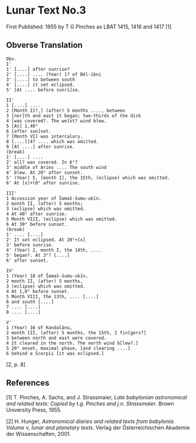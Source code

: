 Lunar Text No.3
===============

First Published: 1955 by T G Pinches as LBAT 1415, 1416 and 1417 \[1\]

Obverse Translation
-------------------

    Obv.
    I'
    1' [....] after sunrise?
    2' [....] .... (Year) 1? of Bēl-ibni
    3' [....] to between south
    4' [....] it set eclipsed.
    5' [At .... before sunri]se.

    II'
    1 [....] ....
    2 [Month II?,] (after) 5 months ...., between
    3 [nor]th and east it began; two-thirds of the disk
    4 [was covered?. The we]st? wind blew.
    5 [At] 1,40°
    6 [after sun]set.
    7 [Month VI] was intercalary.
    8 [....l]4? .... which was omitted.
    9 [At ....] after sunrise.
    (break)
    1' [....] ....
    2' all? was covered. In 6°?
    3' middle of Aries .... The south wind
    4' blew. At 20° after sunset.
    5' (Year) 5, [month I], the 15th, (eclipse) which was omitted.
    6' At [x]+l0° after sunrise.

    III' 
    1 Accession year of Šamaš-šumu-ukīn.
    2 month II, (after) 5 months;
    3 (eclipse) which was omitted.
    4 At 40° after sunrise.
    5 Month VIII, (eclipse) which was omitted.
    6 At 30° before sunset.
    (break)
    1' .... [....]
    2' It set eclipsed. At 20°+[x]
    3' before sunrise.
    4' (Year) 2, month I, the 14th, ....
    5' began?. At 3°? [....]
    6' after sunset.

    IV'
    1 (Year) 18 of Šamaš-šumu-ukīn,
    2 month II, (after) 5 months,
    3 (eclipse) which was omitted.
    4 At 1,0° before sunset.
    5 Month VIII, the 13th, .... [....]
    6 and south [....]
    7 .... [....]
    8 .... [....]

    V'
    1 (Year) 16 of Kandalānu,
    2 month III, (after) 5 months, the 15th, 2 fin[gers?]
    3 between north and east were covered.
    4 It cleared in the north. The north wind b[lew?.]
    5 20° onset, maximal phase, [and clearing ....]
    6 behind α Scorpii [it was eclipsed.]

\[2, p. 8\]

References
----------

\[1\] T. Pinches, A. Sachs, and J. Strassmaier, *Late babylonian
astronomical and related texts: Copied by t.g. Pinches and j.n.
Strassmaier*. Brown University Press, 1955.

\[2\] H. Hunger, *Astronomical diaries and related texts from babylonia.
Volume v, lunar and planetary texts*. Verlag der Österreichischen
Akademie der Wissenschaften, 2001.

